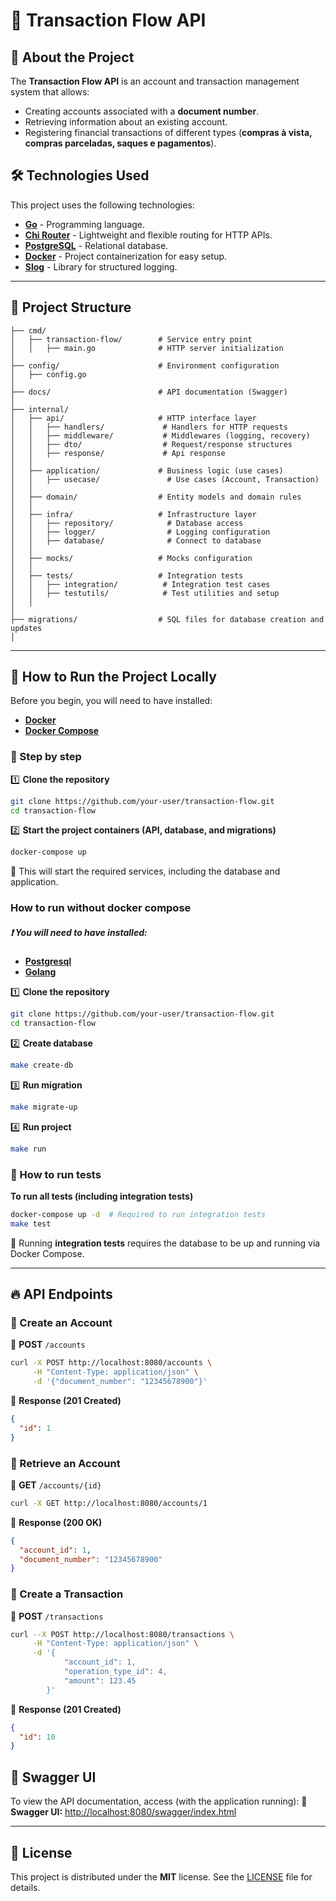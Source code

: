 # 🚀 Transaction Flow API

## 📌 About the Project

The **Transaction Flow API** is an account and transaction management system that allows:
- Creating accounts associated with a **document number**.
- Retrieving information about an existing account.
- Registering financial transactions of different types (**compras à vista, compras parceladas, saques e pagamentos**).

## 🛠️ Technologies Used

This project uses the following technologies:

- **[Go](https://go.dev/doc/)** - Programming language.
- **[Chi Router](https://github.com/go-chi/chi)** - Lightweight and flexible routing for HTTP APIs.
- **[PostgreSQL](https://www.postgresql.org/docs/)** - Relational database.
- **[Docker](https://docs.docker.com/)** - Project containerization for easy setup.
- **[Slog](https://pkg.go.dev/log/slog)** - Library for structured logging.

---

## 📂 Project Structure

```plaintext
├── cmd/
│   ├── transaction-flow/        # Service entry point
│   │   ├── main.go              # HTTP server initialization
│   
├── config/                      # Environment configuration
│   ├── config.go
│
├── docs/                        # API documentation (Swagger)
│   
├── internal/
│   ├── api/                     # HTTP interface layer
│   │   ├── handlers/             # Handlers for HTTP requests
│   │   ├── middleware/           # Middlewares (logging, recovery)
│   │   ├── dto/                  # Request/response structures
│   │   ├── response/             # Api response
│   │
│   ├── application/             # Business logic (use cases)
│   │   ├── usecase/               # Use cases (Account, Transaction)
│   │
│   ├── domain/                  # Entity models and domain rules
│   │
│   ├── infra/                   # Infrastructure layer
│   │   ├── repository/            # Database access
│   │   ├── logger/                # Logging configuration
│   │   ├── database/              # Connect to database
│   │
│   ├── mocks/                   # Mocks configuration
│   │
│   ├── tests/                   # Integration tests
│   │   ├── integration/          # Integration test cases
│   │   ├── testutils/            # Test utilities and setup
│   │
│
├── migrations/                  # SQL files for database creation and updates
│
```

---

## 🚀 **How to Run the Project Locally**


Before you begin, you will need to have installed:

- **[Docker](https://docs.docker.com/get-docker/)**
- **[Docker Compose](https://docs.docker.com/compose/install/)**

### **📌 Step by step**

1️⃣ **Clone the repository**
```bash
git clone https://github.com/your-user/transaction-flow.git
cd transaction-flow
```

2️⃣ **Start the project containers (API, database, and migrations)**
```bash
docker-compose up
```
📌 This will start the required services, including the database and application.

### **How to run without docker compose**
##### :heavy_exclamation_mark: You will need to have installed:
* **[Postgresql](https://www.postgresql.org/download/linux/ubuntu/)**
* **[Golang](https://go.dev/doc/install)**

:one: **Clone the repository**
```bash
git clone https://github.com/your-user/transaction-flow.git
cd transaction-flow
```

:two: **Create database**
```bash
make create-db
```

:three: **Run migration**

```bash
make migrate-up
```

:four: **Run project**
```bash
make run
```

### **📌 How to run tests**
**To run all tests (including integration tests)**
```bash
docker-compose up -d  # Required to run integration tests
make test
```
📌 Running **integration tests** requires the database to be up and running via Docker Compose.

---

## 🔥 **API Endpoints**

### **📌 Create an Account**
📍 **POST** `/accounts`
```bash
curl -X POST http://localhost:8080/accounts \
     -H "Content-Type: application/json" \
     -d '{"document_number": "12345678900"}'
```
📌 **Response (201 Created)**
```json
{
  "id": 1
}
```

### **📌 Retrieve an Account**
📍 **GET** `/accounts/{id}`
```bash
curl -X GET http://localhost:8080/accounts/1
```
📌 **Response (200 OK)**
```json
{
  "account_id": 1,
  "document_number": "12345678900"
}
```

### **📌 Create a Transaction**
📍 **POST** `/transactions`
```bash
curl --X POST http://localhost:8080/transactions \
     -H "Content-Type: application/json" \
     -d '{
            "account_id": 1,
            "operation_type_id": 4,
            "amount": 123.45
        }'
```
📌 **Response (201 Created)**
```json
{
  "id": 10
}
```

## 📜 **Swagger UI**
To view the API documentation, access (with the application running):
📍 **Swagger UI:** [http://localhost:8080/swagger/index.html](http://localhost:8080/swagger/index.html)

---

## 📜 **License**
This project is distributed under the **MIT** license. See the [LICENSE](LICENSE) file for details.
